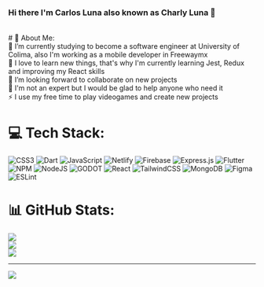 ### Hi there I'm Carlos Luna also known as Charly Luna 👋
<br>
# 💫 About Me:
<br>🌱 I’m currently studying to become a software engineer at University of Colima, also I'm working as a mobile developer in Freewaymx<br>🔭 I love to learn new things, that's why I'm currently learning Jest, Redux and improving my React skills<br>👯 I’m looking forward to collaborate on new projects <br>💬 I'm not an expert but I would be glad to help anyone who need it<br>⚡ I use my free time to play videogames and create new projects


# 💻 Tech Stack:
![CSS3](https://img.shields.io/badge/css3-%231572B6.svg?style=for-the-badge&logo=css3&logoColor=white) ![Dart](https://img.shields.io/badge/dart-%230175C2.svg?style=for-the-badge&logo=dart&logoColor=white) ![JavaScript](https://img.shields.io/badge/javascript-%23323330.svg?style=for-the-badge&logo=javascript&logoColor=%23F7DF1E) ![Netlify](https://img.shields.io/badge/netlify-%23000000.svg?style=for-the-badge&logo=netlify&logoColor=#00C7B7) ![Firebase](https://img.shields.io/badge/firebase-%23039BE5.svg?style=for-the-badge&logo=firebase) ![Express.js](https://img.shields.io/badge/express.js-%23404d59.svg?style=for-the-badge&logo=express&logoColor=%2361DAFB) ![Flutter](https://img.shields.io/badge/Flutter-%2302569B.svg?style=for-the-badge&logo=Flutter&logoColor=white) ![NPM](https://img.shields.io/badge/NPM-%23000000.svg?style=for-the-badge&logo=npm&logoColor=white) ![NodeJS](https://img.shields.io/badge/node.js-6DA55F?style=for-the-badge&logo=node.js&logoColor=white) ![GODOT](https://img.shields.io/badge/godot-3582bb.svg?style=for-the-badge&logo=godot-engine&logoColor=white) ![React](https://img.shields.io/badge/react-%2320232a.svg?style=for-the-badge&logo=react&logoColor=%2361DAFB) ![TailwindCSS](https://img.shields.io/badge/tailwindcss-%2338B2AC.svg?style=for-the-badge&logo=tailwind-css&logoColor=white) ![MongoDB](https://img.shields.io/badge/MongoDB-%234ea94b.svg?style=for-the-badge&logo=mongodb&logoColor=white) 	![Figma](https://img.shields.io/badge/figma-%23F24E1E.svg?style=for-the-badge&logo=figma&logoColor=white) ![ESLint](https://img.shields.io/badge/ESLint-4B3263?style=for-the-badge&logo=eslint&logoColor=white)
# 📊 GitHub Stats:
![](https://github-readme-stats.vercel.app/api?username=CharlyLuna&theme=react&hide_border=true&include_all_commits=false&count_private=true)<br/>
![](https://github-readme-streak-stats.herokuapp.com/?user=CharlyLuna&theme=react&hide_border=true)<br/>
![](https://github-readme-stats.vercel.app/api/top-langs/?username=CharlyLuna&theme=react&hide_border=true&include_all_commits=false&count_private=true&layout=compact)

---
[![](https://visitcount.itsvg.in/api?id=CharlyLuna&icon=5&color=0)](https://visitcount.itsvg.in)
